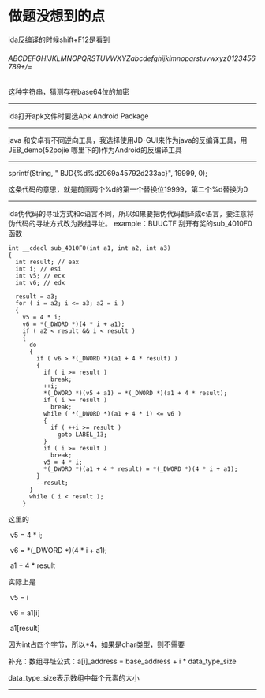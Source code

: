 # 做题没想到的点

ida反编译的时候shift+F12是看到

###### ABCDEFGHIJKLMNOPQRSTUVWXYZabcdefghijklmnopqrstuvwxyz0123456789+/=

这种字符串，猜测存在base64位的加密

-------------------------------------------------------

ida打开apk文件时要选Apk Android Package

--------------------------------

java 和安卓有不同逆向工具，我选择使用JD-GUI来作为java的反编译工具，用JEB_demo(52pojie 哪里下的)作为Android的反编译工具

---------------------------------------

sprintf(String, " BJD{%d%d2069a45792d233ac}", 19999, 0);

这条代码的意思，就是前面两个%d的第一个替换位19999，第二个%d替换为0

------------------------

ida伪代码的寻址方式和c语言不同，所以如果要把伪代码翻译成c语言，要注意将伪代码的寻址方式改为数组寻址。
example：BUUCTF 刮开有奖的sub_4010F0函数

```
int __cdecl sub_4010F0(int a1, int a2, int a3)
{
  int result; // eax
  int i; // esi
  int v5; // ecx
  int v6; // edx

  result = a3;
  for ( i = a2; i <= a3; a2 = i )
  {
    v5 = 4 * i;
    v6 = *(_DWORD *)(4 * i + a1);
    if ( a2 < result && i < result )
    {
      do
      {
        if ( v6 > *(_DWORD *)(a1 + 4 * result) )
        {
          if ( i >= result )
            break;
          ++i;
          *(_DWORD *)(v5 + a1) = *(_DWORD *)(a1 + 4 * result);
          if ( i >= result )
            break;
          while ( *(_DWORD *)(a1 + 4 * i) <= v6 )
          {
            if ( ++i >= result )
              goto LABEL_13;
          }
          if ( i >= result )
            break;
          v5 = 4 * i;
          *(_DWORD *)(a1 + 4 * result) = *(_DWORD *)(4 * i + a1);
        }
        --result;
      }
      while ( i < result );
    }
```

这里的

​	v5 = 4 * i;

​	v6 = *(_DWORD *)(4 * i + a1);

​	a1 + 4 * result

实际上是

​	v5 = i

​	v6 = a1[i]

​	a1[result]

因为int占四个字节，所以*4，如果是char类型，则不需要

补充：数组寻址公式：a[i]_address = base_address +  i *  data_type_size

data_type_size表示数组中每个元素的大小

---------------------------------------

